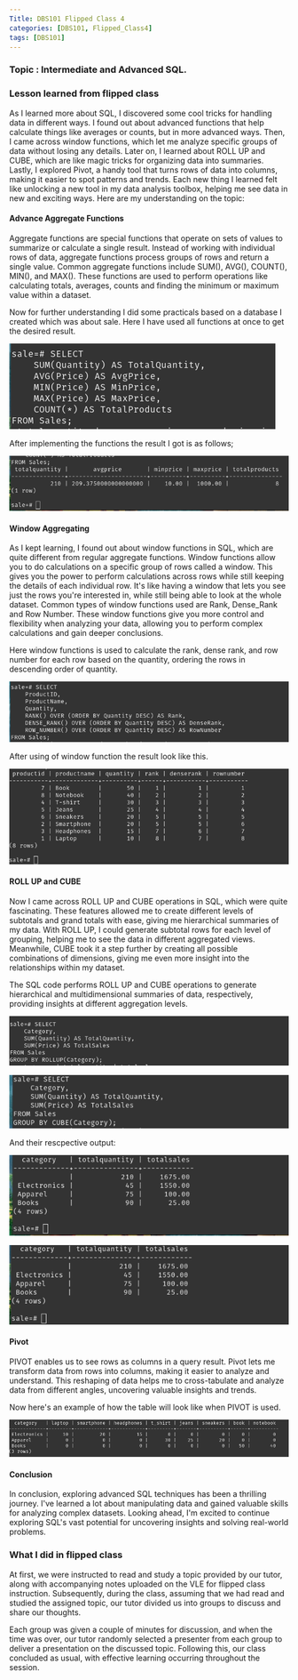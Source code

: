 ```yaml
---
Title: DBS101 Flipped Class 4
categories: [DBS101, Flipped_Class4]
tags: [DBS101]
---
```


### Topic : Intermediate and Advanced SQL.

### Lesson learned from flipped class

As I learned more about SQL, I discovered some cool tricks for handling data in different ways. I found out about advanced functions that help calculate things like averages or counts, but in more advanced ways. Then, I came across window functions, which let me analyze specific groups of data without losing any details. Later on, I learned about ROLL UP and CUBE, which are like magic tricks for organizing data into summaries. Lastly, I explored Pivot, a handy tool that turns rows of data into columns, making it easier to spot patterns and trends. Each new thing I learned felt like unlocking a new tool in my data analysis toolbox, helping me see data in new and exciting ways. Here are my understanding on the topic:

#### Advance Aggregate Functions

Aggregate functions are special functions that operate on sets of values to summarize or calculate a single result. Instead of working with individual rows of data, aggregate functions process groups of rows and return a single value. Common aggregate functions include SUM(), AVG(), COUNT(), MIN(), and MAX(). These functions are used to perform operations like calculating totals, averages, counts and finding the minimum or maximum value within a dataset.

Now for further understanding I did some practicals based on a database I created which was about sale. Here I have used all functions at once to get the desired result.

![alt text](<../Screenshot from 2024-03-18 21-12-04.png>)

After implementing the functions the result I got is as follows;

![alt text](<../Screenshot from 2024-03-18 21-12-18.png>)

#### Window Aggregating

As I kept learning, I found out about window functions in SQL, which are quite different from regular aggregate functions. Window functions allow you to do calculations on a specific group of rows called a window. This gives you the power to perform calculations across rows while still keeping the details of each individual row. It's like having a window that lets you see just the rows you're interested in, while still being able to look at the whole dataset. Common types of window functions used are Rank, Dense_Rank and Row Number. These window functions give you more control and flexibility when analyzing your data, allowing you to perform complex calculations and gain deeper conclusions.

Here window functions is used to calculate the rank, dense rank, and row number for each row based on the quantity, ordering the rows in descending order of quantity.

![alt text](<../Screenshot from 2024-03-18 21-16-23.png>)

After using of window function the result look like this.

![alt text](<../Screenshot from 2024-03-18 21-16-33.png>)
#### ROLL UP and CUBE

Now I came across ROLL UP and CUBE operations in SQL, which were quite fascinating. These features allowed me to create different levels of subtotals and grand totals with ease, giving me hierarchical summaries of my data. With ROLL UP, I could generate subtotal rows for each level of grouping, helping me to see the data in different aggregated views. Meanwhile, CUBE took it a step further by creating all possible combinations of dimensions, giving me even more insight into the relationships within my dataset.

The SQL code performs ROLL UP and CUBE operations to generate hierarchical and multidimensional summaries of data, respectively, providing insights at different aggregation levels.

![alt text](<../Screenshot from 2024-03-18 21-17-03.png>)

![alt text](<../Screenshot from 2024-03-18 21-17-42.png>)

And their rescpective output:

![alt text](<../Screenshot from 2024-03-18 21-17-16.png>)

![alt text](<../Screenshot from 2024-03-18 21-17-51.png>)

#### Pivot

PIVOT enables us to see rows as columns in a query result. Pivot lets me transform data from rows into columns, making it easier to analyze and understand. This reshaping of data helps me to cross-tabulate and analyze data from different angles, uncovering valuable insights and trends.

Now here's an example of how the table will look like when PIVOT is used.

![alt text](<../Screenshot from 2024-03-18 21-20-29.png>)

#### Conclusion

In conclusion, exploring advanced SQL techniques has been a thrilling journey. I've learned a lot about manipulating data and gained valuable skills for analyzing complex datasets. Looking ahead, I'm excited to continue exploring SQL's vast potential for uncovering insights and solving real-world problems.

### What I did in flipped class


At first, we were instructed to read and study a topic provided by our tutor, along with accompanying notes uploaded on the VLE for flipped class instruction. Subsequently, during the class, assuming that we had read and studied the assigned topic, our tutor divided us into groups to discuss and share our thoughts.

Each group was given a couple of minutes for discussion, and when the time was over, our tutor randomly selected a presenter from each group to deliver a presentation on the discussed topic. Following this, our class concluded as usual, with effective learning occurring throughout the session.





